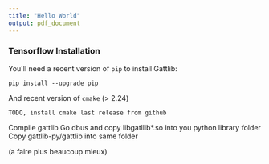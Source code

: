 ```yaml
---
title: "Hello World"
output: pdf_document
---
```


### Tensorflow Installation
You'll need a recent version of `pip` to install Gattlib:
```
pip install --upgrade pip
```
And recent version of `cmake` (> 2.24)
```
TODO, install cmake last release from github
```

Compile gattlib
Go dbus and copy libgatllib*.so into you python library folder
Copy gattlib-py/gattlib into same folder

(a faire plus beaucoup mieux)

